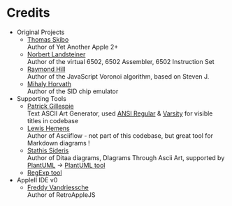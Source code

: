 Credits
=======

  - Original Projects
    * [Thomas Skibo](https://github.com/skibo)<br/>
      Author of Yet Another Apple 2+
    * [Norbert Landsteiner](https://github.com/masswerk)<br/>
      Author of the virtual 6502, 6502 Assembler, 6502 Instruction Set
    * [Raymond Hill](https://github.com/gorhill/Javascript-Voronoi)<br/>
      Author of the JavaScript Voronoi algorithm, based on Steven J.
    * [Mihaly Horvath](https://github.com/og2t/jsSID)  
      Author of the SID chip emulator
 - Supporting Tools
    * [Patrick Gillespie](http://patorjk.com/software/taag/#p=display&f=Graffiti&t=Type%20Something%20)  
      Text ASCII Art Generator, used [ANSI Regular](https://patorjk.com/software/taag/#p=display&c=c%2B%2B&f=ANSI%20Regular) & [Varsity](https://patorjk.com/software/taag/#p=display&c=c%2B%2B&f=Varsity) for visible titles in codebase  
    * [Lewis Hemens](https://asciiflow.com)<br/>
      Author of Asciiflow - not part of this codebase, but great tool for Markdown diagrams !
    * [Stathis Sideris](http://ditaa.sourceforge.net)<br/>
      Author of Ditaa diagrams, DIagrams Through Ascii Art, supported by [PlantUML](https://plantuml.com/ditaa) -> [PlantUML tool](http://www.plantuml.com/plantuml/uml/SyfFKj2rKt3CoKnELR1Io4ZDoSa70000)
    * [RegExp tool](https://regex101.com)
  - AppleII IDE v0
    * [Freddy Vandriessche](https://github.com/flyingzebra)<br>
      Author of RetroAppleJS
